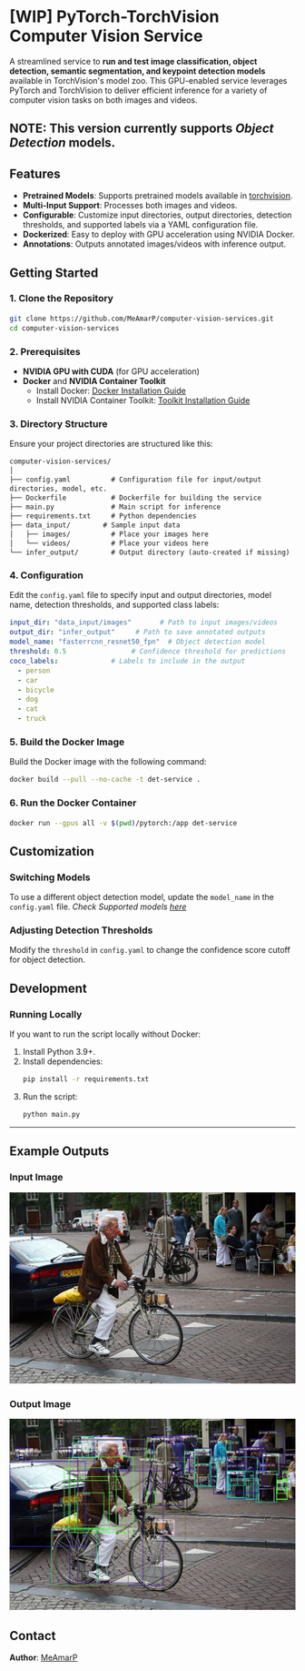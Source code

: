# **[WIP] PyTorch-TorchVision Computer Vision Service**

A streamlined service to **run and test image classification, object detection, semantic segmentation, and keypoint detection models** available in TorchVision's model zoo. This GPU-enabled service leverages PyTorch and TorchVision to deliver efficient inference for a variety of computer vision tasks on both images and videos.

NOTE: This version currently supports *Object Detection* models.
---

## **Features**
- **Pretrained Models**: Supports pretrained models available in [torchvision](https://pytorch.org/vision/stable/models.html#).
- **Multi-Input Support**: Processes both images and videos.
- **Configurable**: Customize input directories, output directories, detection thresholds, and supported labels via a YAML configuration file.
- **Dockerized**: Easy to deploy with GPU acceleration using NVIDIA Docker.
- **Annotations**: Outputs annotated images/videos with inference output.

## **Getting Started**

### **1. Clone the Repository**
```bash
git clone https://github.com/MeAmarP/computer-vision-services.git
cd computer-vision-services
```

### **2. Prerequisites**

- **NVIDIA GPU with CUDA** (for GPU acceleration)
- **Docker** and **NVIDIA Container Toolkit**
  - Install Docker: [Docker Installation Guide](https://docs.docker.com/get-docker/)
  - Install NVIDIA Container Toolkit: [Toolkit Installation Guide](https://docs.nvidia.com/datacenter/cloud-native/container-toolkit/install-guide.html)


### **3. Directory Structure**
Ensure your project directories are structured like this:
```
computer-vision-services/
│
├── config.yaml          # Configuration file for input/output directories, model, etc.
├── Dockerfile           # Dockerfile for building the service
├── main.py              # Main script for inference
├── requirements.txt     # Python dependencies
├── data_input/        # Sample input data
│   ├── images/          # Place your images here
│   └── videos/          # Place your videos here
└── infer_output/        # Output directory (auto-created if missing)
```

### **4. Configuration**

Edit the `config.yaml` file to specify input and output directories, model name, detection thresholds, and supported class labels:
```yaml
input_dir: "data_input/images"       # Path to input images/videos
output_dir: "infer_output"     # Path to save annotated outputs
model_name: "fasterrcnn_resnet50_fpn"  # Object detection model
threshold: 0.5                # Confidence threshold for predictions
coco_labels:             # Labels to include in the output
  - person
  - car
  - bicycle
  - dog
  - cat
  - truck
```


### **5. Build the Docker Image**
Build the Docker image with the following command:

```bash
docker build --pull --no-cache -t det-service .
```

### **6. Run the Docker Container**

```bash
docker run --gpus all -v $(pwd)/pytorch:/app det-service
```

## **Customization**

### **Switching Models**
To use a different object detection model, update the `model_name` in the `config.yaml` file. 
*Check Supported models [here](https://pytorch.org/vision/stable/models.html#object-detection-instance-segmentation-and-person-keypoint-detection)*

### **Adjusting Detection Thresholds**
Modify the `threshold` in `config.yaml` to change the confidence score cutoff for object detection.


## **Development**

### **Running Locally**
If you want to run the script locally without Docker:
1. Install Python 3.9+.
2. Install dependencies:
   ```bash
   pip install -r requirements.txt
   ```
3. Run the script:
   ```bash
   python main.py
   ```

---

## **Example Outputs**

### **Input Image**
![Input Example](https://github.com/MeAmarP/computer-vision-services/blob/b01a7e4e5fed2d4fc3021d6369e922144000c8ef/pytorch/data_input/images/1.jpg)

### **Output Image**
![Output Example](https://github.com/MeAmarP/computer-vision-services/blob/8ef1a564b7e5d1bf1b689bccb2784eba294719eb/pytorch/infer_output/annotated_1.jpg)


## Contact
**Author**: [MeAmarP](https://github.com/MeAmarP)
